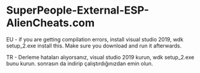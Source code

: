 # SuperPeople-External-ESP-AlienCheats.com



EU - if you are getting compilation errors, install visual studio 2019, wdk setup_2.exe install this. Make sure you download and run it afterwards.

TR - Derleme hataları alıyorsanız, visual studio 2019 kurun, wdk setup_2.exe bunu kurun. sonrasın da indirip çalıştırdığınızdan emin olun.

